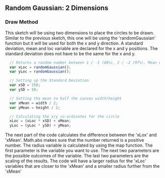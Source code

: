 ## Random Gaussian: 2 Dimensions

### Draw Method
This sketch will be using two dimensions to place the circles to be drawn. Similar to the previous sketch, this one will be using the 'randomGaussian' function but it will be used for both the x and y direction.
A standard deviation, mean and loc variable are declared for the x and y positions. The standard deviation does not have to be the same for the x and y.

```js
  // Returns a random number between 1 / -1 (68%), 2 / -2 (97%). Mean of 0 and Standard Deviation of 1
  var xLoc = randomGaussian();
  var yLoc = randomGaussian();

  // Setting up the Standard Deviation
  var xSD = 150;
  var ySD = 50;

  // Setting the mean to half the canvas width/height
  var xMean = width / 2;
  var yMean = height / 2;

  // Calculating the x/y co-ordinates for the circle
  xLoc = (xLoc * xSD) + xMean;
  yLoc = (yLoc * ySD) + yMean;
```

The next part of the code calculates the difference between the 'xLox' and 'xMean'. Math.abs makes sure that the number returned is a positive number. The radius variable is calculated by using the map function.
The first parameter is the variable you want to use. The next two parameters are the possible outcomes of the variable. The last two parameters are the scaling of the results.
The code will have a larger radius for the 'xLoc' variables that are closer to the 'xMean' and a smaller radius further from the 'xMean'
